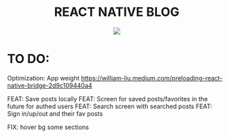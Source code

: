 <h1 align="center">REACT NATIVE BLOG</h1>

<p align="center">
    <img align="center" src="https://user-images.githubusercontent.com/53624093/207145393-aaa48233-6e9b-4ac7-8602-270781702c20.gif">
</p>

# TO DO:

Optimization:
App weight
https://william-liu.medium.com/preloading-react-native-bridge-2d9c109440a4

FEAT: Save posts locally
FEAT: Screen for saved posts/favorites in the future for authed users
FEAT: Search screen with searched posts
FEAT: Sign in/up/out and their fav posts

FIX: hover bg some sections
